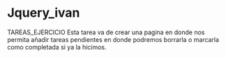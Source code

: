 # Jquery_ivan
TAREAS_EJERCICIO
Esta tarea va de crear una pagina en donde nos permita añadir tareas pendientes en donde podremos borrarla o  marcarla como completada si ya la hicimos.
